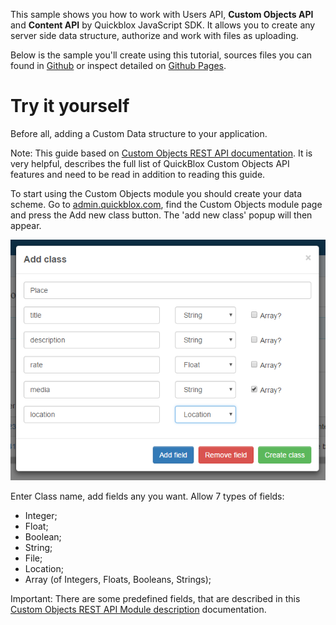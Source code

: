 This sample shows you how to work with Users API, **Custom Objects API** and **Content API** by Quickblox JavaScript SDK.
It allows you to create any server side data structure, authorize and work with files as uploading.

Below is the sample you'll create using this tutorial, sources files you can found in [Github](https://github.com/QuickBlox/quickblox-javascript-sdk/tree/gh-pages/samples) or inspect detailed on [Github Pages](https://quickblox.github.io/quickblox-javascript-sdk/samples/data).

<!--- TODO: change to src DATA sample insted of chat --->
<!--<iframe src="https://samples.quickblox.com/web/data" width="100%" height="550px" frameborder="1" scrolling="no">-->

# Try it yourself
Before all, adding a Custom Data structure to your application.

<div class="panel panel-warning">
  <div class="panel-body">
     Note: This guide based on <a href="https://quickblox.com/developers/Custom_Objects" target="_blank">Custom Objects REST API documentation</a>. It is very helpful, describes the full list of QuickBlox Custom Objects API features and need to be read in addition to reading this guide.
  </div>
</div>

To start using the Custom Objects module you should create your data scheme. Go to [admin.quickblox.com](https://admin.quickblox.com/), find the Custom Objects module page and press the Add new class button. The 'add new class' popup will then appear.

![Create a new class](./resources/create_class_popup.png)

Enter Class name, add fields any you want. Allow 7 types of fields:
* Integer;
* Float;
* Boolean;
* String;
* File;
* Location;
* Array (of Integers, Floats, Booleans, Strings);

<div class="panel panel-info">
  <div class="panel-body">
     Important:
     There are some predefined fields, that are described in this <a href="http://quickblox.com/developers/Custom_Objects#Module_description" target="_blank">Custom Objects REST API Module description</a> documentation.
  </div>
</div>



